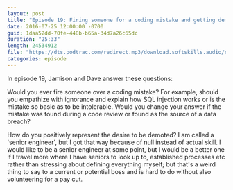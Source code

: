 ```yaml
---
layout: post
title: "Episode 19: Firing someone for a coding mistake and getting demoted"
date: 2016-07-25 12:00:00 -0700
guid: 1daa52dd-70fe-448b-b65a-34d7a26c65dc
duration: "25:33"
length: 24534912
file: "https://dts.podtrac.com/redirect.mp3/download.softskills.audio/sse-019.mp3"
categories: episode
---
```






In episode 19, Jamison and  Dave answer these questions:

Would you ever fire someone over a coding mistake? For example, should you empathize with ignorance and explain how SQL injection works or is the mistake so basic as to be intolerable. Would you change your answer if the mistake was found during a code review or found as the source of a data breach?

How do you positively represent the desire to be demoted? I am called a 'senior engineer', but I got that way because of null instead of actual skill. I would like to be a senior engineer at some point, but I would be a better one if I travel more where I have seniors to look up to, established processes etc rather than stressing about defining everything myself; but that's a weird thing to say to a current or potential boss and is hard to do without also volunteering for a pay cut.



